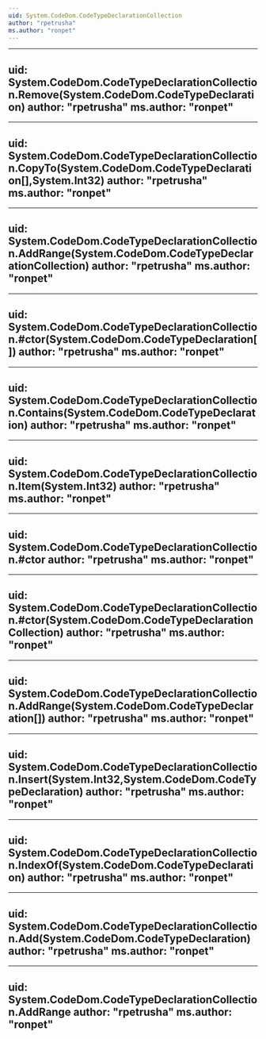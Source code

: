 ```yaml
---
uid: System.CodeDom.CodeTypeDeclarationCollection
author: "rpetrusha"
ms.author: "ronpet"
---
```


---
uid: System.CodeDom.CodeTypeDeclarationCollection.Remove(System.CodeDom.CodeTypeDeclaration)
author: "rpetrusha"
ms.author: "ronpet"
---

---
uid: System.CodeDom.CodeTypeDeclarationCollection.CopyTo(System.CodeDom.CodeTypeDeclaration[],System.Int32)
author: "rpetrusha"
ms.author: "ronpet"
---

---
uid: System.CodeDom.CodeTypeDeclarationCollection.AddRange(System.CodeDom.CodeTypeDeclarationCollection)
author: "rpetrusha"
ms.author: "ronpet"
---

---
uid: System.CodeDom.CodeTypeDeclarationCollection.#ctor(System.CodeDom.CodeTypeDeclaration[])
author: "rpetrusha"
ms.author: "ronpet"
---

---
uid: System.CodeDom.CodeTypeDeclarationCollection.Contains(System.CodeDom.CodeTypeDeclaration)
author: "rpetrusha"
ms.author: "ronpet"
---

---
uid: System.CodeDom.CodeTypeDeclarationCollection.Item(System.Int32)
author: "rpetrusha"
ms.author: "ronpet"
---

---
uid: System.CodeDom.CodeTypeDeclarationCollection.#ctor
author: "rpetrusha"
ms.author: "ronpet"
---

---
uid: System.CodeDom.CodeTypeDeclarationCollection.#ctor(System.CodeDom.CodeTypeDeclarationCollection)
author: "rpetrusha"
ms.author: "ronpet"
---

---
uid: System.CodeDom.CodeTypeDeclarationCollection.AddRange(System.CodeDom.CodeTypeDeclaration[])
author: "rpetrusha"
ms.author: "ronpet"
---

---
uid: System.CodeDom.CodeTypeDeclarationCollection.Insert(System.Int32,System.CodeDom.CodeTypeDeclaration)
author: "rpetrusha"
ms.author: "ronpet"
---

---
uid: System.CodeDom.CodeTypeDeclarationCollection.IndexOf(System.CodeDom.CodeTypeDeclaration)
author: "rpetrusha"
ms.author: "ronpet"
---

---
uid: System.CodeDom.CodeTypeDeclarationCollection.Add(System.CodeDom.CodeTypeDeclaration)
author: "rpetrusha"
ms.author: "ronpet"
---

---
uid: System.CodeDom.CodeTypeDeclarationCollection.AddRange
author: "rpetrusha"
ms.author: "ronpet"
---
